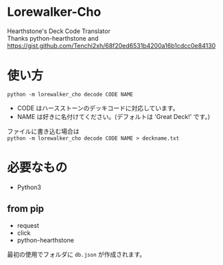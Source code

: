 # Lorewalker-Cho
Hearthstone's Deck Code Translator  
Thanks python-hearthstone and https://gist.github.com/Tenchi2xh/68f20ed6531b4200a16b1cdcc0e84130

# 使い方
`python -m lorewalker_cho decode CODE NAME`

- CODE はハースストーンのデッキコードに対応しています。
- NAME は好きに名付けてください。(デフォルトは 'Great Deck!' です。)

ファイルに書き込む場合は  
`python -m lorewalker_cho decode CODE NAME > deckname.txt`  

# 必要なもの

- Python3

## from pip
- request
- click
- python-hearthstone

最初の使用でフォルダに `db.json` が作成されます。  

